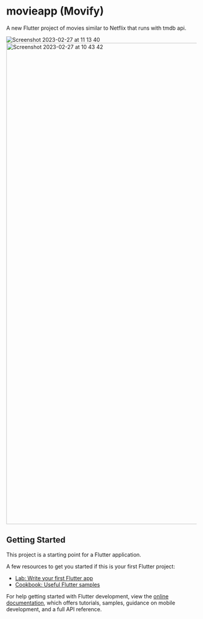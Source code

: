 # movieapp (Movify)

A new Flutter project of movies similar to Netflix that runs with tmdb api.

![Screenshot 2023-02-27 at 11 13 40](https://user-images.githubusercontent.com/90723058/221544478-20574a4a-015a-4d1c-9ac1-cb559d042c95.png) <img width="1270" alt="Screenshot 2023-02-27 at 10 43 42" src="https://user-images.githubusercontent.com/90723058/221544596-04a1dd2c-9756-4c67-97f8-58c1a99d4567.png">



## Getting Started

This project is a starting point for a Flutter application.

A few resources to get you started if this is your first Flutter project:

- [Lab: Write your first Flutter app](https://docs.flutter.dev/get-started/codelab)
- [Cookbook: Useful Flutter samples](https://docs.flutter.dev/cookbook)

For help getting started with Flutter development, view the
[online documentation](https://docs.flutter.dev/), which offers tutorials,
samples, guidance on mobile development, and a full API reference.
